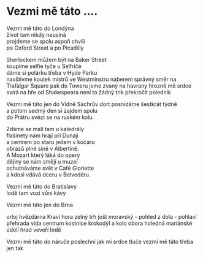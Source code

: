 # Vezmi mě táto ....

Vezmi mě táto do Londýna  
život tam nikdy neusíná    
projdeme se spolu aspoň chvíli  
po Oxford Street a po Picadilly  

Sherlockem můžem být na Baker Street  
koupíme selfie tyče u Selfriče  
dáme si polárku třeba v Hyde Parku  
navštivme koutek mistrů ve Westminstru
naberem správný směr na Trafalgar Square
pak do Toweru jsme zvaný na havrany 
hrozně mě srdce svírá na hře od Shakespeara
není to žádný trik překročit poledník


Vezmi mě táto jen do Vídně
Sachrův dort posnídáme šestkrát týdně  
a potom sedmý den si zajdem spolu  
do Prátru svézt se na ruském kolu.

Zdáme se malí tam u katedrály  
flašinety nám hrají při Dunaji  
a centrem po staru jedem v kočáru  
obrazů plné síně v Albertině.  
A Mozart který láká do opery  
dějiny se nám smějí u muzeí  
ochutnáváme svět v Café Gloriette  
a kdosi vdává dceru v Belvedéru.





Vezmi mě táto do Bratislavy  
lodě tam vozí vůni kávy



Vezmi mě táto jen do Brna


orloj
hvězdárna
Kraví hora
zelný trh
jošt moravský - pohled z dola - pohlaví
přehrada
vida centrum
kostnice
krokodýl a kolo
obora holedná
mariánské údolí
hrad veveří
lodě






Vezmi mě táto do náruče
poslechni jak mi srdce tluče
vezmí mě táto třeba jen tak




